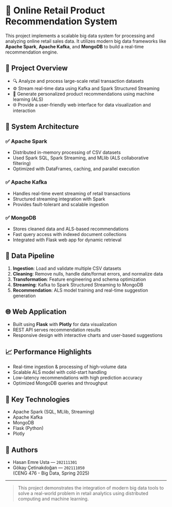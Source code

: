 # 🛒 Online Retail Product Recommendation System

This project implements a scalable big data system for processing and analyzing online retail sales data. It utilizes modern big data frameworks like **Apache Spark**, **Apache Kafka**, and **MongoDB** to build a real-time recommendation engine.

## 📌 Project Overview

- 🔍 Analyze and process large-scale retail transaction datasets
- ⚙️ Stream real-time data using Kafka and Spark Structured Streaming
- 🧠 Generate personalized product recommendations using machine learning (ALS)
- 🌐 Provide a user-friendly web interface for data visualization and interaction

## 🧱 System Architecture

### ✅ Apache Spark
- Distributed in-memory processing of CSV datasets
- Used Spark SQL, Spark Streaming, and MLlib (ALS collaborative filtering)
- Optimized with DataFrames, caching, and parallel execution

### ✅ Apache Kafka
- Handles real-time event streaming of retail transactions
- Structured streaming integration with Spark
- Provides fault-tolerant and scalable ingestion

### ✅ MongoDB
- Stores cleaned data and ALS-based recommendations
- Fast query access with indexed document collections
- Integrated with Flask web app for dynamic retrieval

## 🔄 Data Pipeline

1. **Ingestion**: Load and validate multiple CSV datasets  
2. **Cleaning**: Remove nulls, handle date/format errors, and normalize data  
3. **Transformation**: Feature engineering and schema optimization  
4. **Streaming**: Kafka to Spark Structured Streaming to MongoDB  
5. **Recommendation**: ALS model training and real-time suggestion generation  

## 🌐 Web Application

- Built using **Flask** with **Plotly** for data visualization
- REST API serves recommendation results
- Responsive design with interactive charts and user-based suggestions

## 📈 Performance Highlights

- Real-time ingestion & processing of high-volume data
- Scalable ALS model with cold-start handling
- Low-latency recommendations with high prediction accuracy
- Optimized MongoDB queries and throughput

## 🚀 Key Technologies

- Apache Spark (SQL, MLlib, Streaming)
- Apache Kafka
- MongoDB
- Flask (Python)
- Plotly

## 🧠 Authors

- Hasan Emre Usta — `202111301`  
- Gökay Çetinakdoğan — `202111050`  
(CENG 476 - Big Data, Spring 2025)

---

> This project demonstrates the integration of modern big data tools to solve a real-world problem in retail analytics using distributed computing and machine learning.
